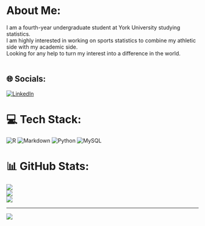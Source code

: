 #  About Me:
I am a fourth-year undergraduate student at York University studying statistics. <br>I am highly interested in working on sports statistics to combine my athletic side with my academic side. <br>Looking for any help to turn my interest into a difference in the world.  <br><br>


## 🌐 Socials:
[![LinkedIn](https://img.shields.io/badge/LinkedIn-%230077B5.svg?logo=linkedin&logoColor=white)](https://www.linkedin.com/in/furkan-berk-dan%C4%B1%C5%9Fman-b0a504234/) 

# 💻 Tech Stack:
![R](https://img.shields.io/badge/r-%23276DC3.svg?style=for-the-badge&logo=r&logoColor=white) ![Markdown](https://img.shields.io/badge/markdown-%23000000.svg?style=for-the-badge&logo=markdown&logoColor=white) ![Python](https://img.shields.io/badge/python-3670A0?style=for-the-badge&logo=python&logoColor=ffdd54) ![MySQL](https://img.shields.io/badge/mysql-%2300f.svg?style=for-the-badge&logo=mysql&logoColor=white)
# 📊 GitHub Stats:
![](https://github-readme-stats.vercel.app/api?username=FurkanDanisman&theme=dark&hide_border=false&include_all_commits=false&count_private=false)<br/>
![](https://github-readme-streak-stats.herokuapp.com/?user=FurkanDanisman&theme=dark&hide_border=false)<br/>
![](https://github-readme-stats.vercel.app/api/top-langs/?username=FurkanDanisman&theme=dark&hide_border=false&include_all_commits=false&count_private=false&layout=compact)

---
[![](https://visitcount.itsvg.in/api?id=FurkanDanisman&icon=0&color=0)](https://visitcount.itsvg.in)
<!---
FurkanDanisman/FurkanDanisman is a ✨ special ✨ repository because its `README.md` (this file) appears on your GitHub profile.
You can click the Preview link to take a look at your changes.
--->
